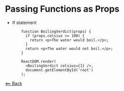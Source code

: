 # Passing Functions as Props

- If statement

          function BoilingVerdict(props) {
            if (props.celsius >= 100) {
              return <p>The water would boil.</p>;
            }
            return <p>The water would not boil.</p>;
          }

          ReactDOM.render(
            <BoilingVerdict celsius={1} />,
            document.getElementById('root')
          );






[<== Back](README.md)